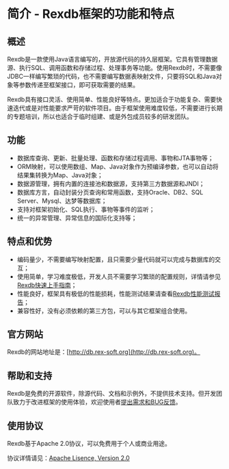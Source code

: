 # 简介 - Rexdb框架的功能和特点 #
## 概述 ##

Rexdb是一款使用Java语言编写的，开放源代码的持久层框架。它具有管理数据源、执行SQL、调用函数和存储过程、处理事务等功能。使用Rexdb时，不需要像JDBC一样编写繁琐的代码，也不需要编写数据表映射文件，只要将SQL和Java对象等参数传递至框架接口，即可获取需要的结果。

Rexdb具有接口灵活、使用简单、性能良好等特点。更加适合于功能复杂、需要快速迭代或是对性能要求严苛的软件项目。由于框架使用难度较低，不需要进行长期的专题培训，所以也适合于临时组建、或是外包成员较多的研发团队。

## 功能 ##

- 数据库查询、更新、批量处理、函数和存储过程调用、事物和JTA事物等；
- ORM映射，可以使用数组、Map、Java对象作为预编译参数，也可以自动将结果集转换为Map、Java对象；
- 数据源管理，拥有内置的连接池和数据源，支持第三方数据源和JNDI；
- 数据库方言，自动封装分页查询和常用函数，支持Oracle、DB2、SQL Server、Mysql、达梦等数据库；
- 支持对框架初始化、SQL执行、事物等事件的监听；
- 统一的异常管理、异常信息的国际化支持等；


## 特点和优势 ##

- 编码量少，不需要编写映射配置，且只需要少量代码就可以完成与数据库的交互；
- 使用简单，学习难度极低，开发人员不需要学习繁琐的配置规则，详情请参见[Rexdb快速上手指南](quick-start.html)；
- 性能良好，框架具有极低的性能损耗，性能测试结果请查看[Rexdb性能测试报告](http://#)；
- 兼容性好，没有必须依赖的第三方包，可以与其它框架组合使用。

## 官方网站 ##

Rexdb的网站地址是：[http://db.rex-soft.org](http://db.rex-soft.org)。

## 帮助和支持 ##

Rexdb是免费的开源软件，除源代码、文档和示例外，不提供技术支持。但开发团队致力于改进框架的使用体验，欢迎使用者[提出需求和BUG反馈](http://#)。

## 使用协议 ##

Rexdb基于Apache 2.0协议，可以免费用于个人或商业用途。

协议详情请见：[Apache Lisence, Version 2.0](http://www.apache.org/licenses/LICENSE-2.0.html)